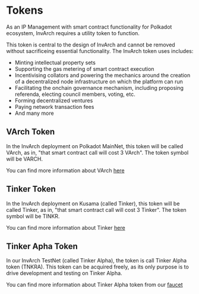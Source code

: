 # Tokens

As an IP Management with smart contract functionality for Polkadot ecosystem, InvArch requires a utility token to function.

This token is central to the design of InvArch and cannot be removed without sacrificeing essential functionality. The InvArch token uses includes:

- Minting intellectual property sets
- Supporting the gas metering of smart contract execution
- Incentivising collators and powering the mechanics around the creation of a decentralized node infrastructure on which the platform can run
- Facilitating the onchain governance mechanism, including proposing referenda, electing council members, voting, etc.
- Forming decentralized ventures
- Paying network transaction fees
- And many more

## VArch Token

In the InvArch deployment on Polkadot MainNet, this token will be called VArch, as in, "that smart contract call will cost 3 VArch". The token symbol will be VARCH.

You can find more information about VArch [here](https://)

## Tinker Token

In the InvArch deployment on Kusama (called Tinker), this token will be called Tinker, as in, "that smart contract call will cost 3 Tinker". The token symbol will be TINKR.

You can find more information about Tinker [here](https://)

## Tinker Apha Token

In our InvArch TestNet (called Tinker Alpha), the token is call Tinker Alpha token (TNKRA). This token can be acquired freely, as its only purpose is to drive development and testing on Tinker Alpha.

You can find more information about Tinker Alpha token from our [faucet](https://)
